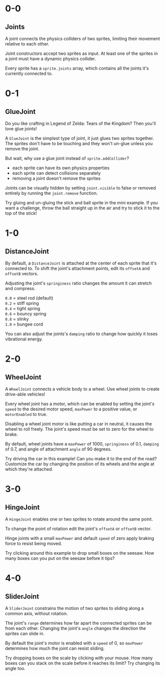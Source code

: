 # 0-0

## Joints

A joint connects the physics colliders of two sprites, limiting their movement relative to each other.

Joint constructors accept two sprites as input. At least one of the sprites in a joint must have a dynamic physics collider.

Every sprite has a `sprite.joints` array, which contains all the joints it's currently connected to.

# 0-1

## GlueJoint

Do you like crafting in Legend of Zelda: Tears of the Kingdom? Then you'll love glue joints!

A `GlueJoint` is the simplest type of joint, it just glues two sprites together. The sprites don't have to be touching and they won't un-glue unless you remove the joint.

But wait, why use a glue joint instead of `sprite.addCollider`?

- each sprite can have its own physics properties
- each sprite can detect collisions separately
- removing a joint doesn't remove the sprites

Joints can be visually hidden by setting `joint.visible` to false or removed entirely by running the `joint.remove` function.

Try gluing and un-gluing the stick and ball sprite in the mini example. If you want a challenge, throw the ball straight up in the air and try to stick it to the top of the stick!

# 1-0

## DistanceJoint

By default, a `DistanceJoint` is attached at the center of each sprite that it's connected to. To shift the joint's attachment points, edit its `offsetA` and `offsetB` vectors.

Adjusting the joint's `springiness` ratio changes the amount it can stretch and compress.

`0.0` = steel rod (default)  
`0.2` = stiff spring  
`0.4` = tight spring  
`0.6` = bouncy spring  
`0.8` = slinky  
`1.0` = bungee cord

You can also adjust the joints's `damping` ratio to change how quickly it loses vibrational energy.

# 2-0

## WheelJoint

A `WheelJoint` connects a vehicle body to a wheel. Use wheel joints to create drive-able vehicles!

Every wheel joint has a motor, which can be enabled by setting the joint's `speed` to the desired motor speed, `maxPower` to a positive value, or `motorEnabled` to true.

Disabling a wheel joint motor is like putting a car in neutral, it causes the wheel to roll freely. The joint's speed must be set to zero for the wheel to brake.

By default, wheel joints have a `maxPower` of 1000, `springiness` of 0.1, `damping` of 0.7, and angle of attachment `angle` of 90 degrees.

Try driving the car in this example! Can you make it to the end of the road? Customize the car by changing the position of its wheels and the angle at which they're attached.

# 3-0

## HingeJoint

A `HingeJoint` enables one or two sprites to rotate around the same point.

To change the point of rotation edit the joint's `offsetA` or `offsetB` vector.

Hinge joints with a small `maxPower` and default `speed` of zero apply braking force to resist being moved.

Try clicking around this example to drop small boxes on the seesaw. How many boxes can you put on the seesaw before it tips?

# 4-0

## SliderJoint

A `SliderJoint` constrains the motion of two sprites to sliding
along a common axis, without rotation.

The joint's `range` determines how far apart the connected sprites can be from each other. Changing the joint's `angle` changes the direction the sprites can slide in.

By default the joint's motor is enabled with a `speed` of 0, so `maxPower` determines how much the joint can resist sliding.

Try dropping boxes on the scale by clicking with your mouse. How many boxes can you stack on the scale before it reaches its limit? Try changing its angle too.
